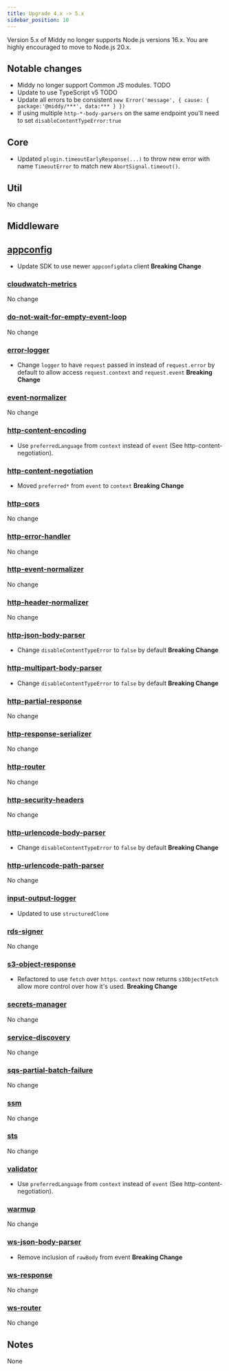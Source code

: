 ```yaml
---
title: Upgrade 4.x -> 5.x
sidebar_position: 10
---
```


Version 5.x of Middy no longer supports Node.js versions 16.x. You are highly encouraged to move to Node.js 20.x.

## Notable changes

- Middy no longer support Common JS modules. TODO
- Update to use TypeScript v5 TODO
- Update all errors to be consistent `new Error('message', { cause: { package:'@middy/***', data:*** } })`
- If using multiple `http-*-body-parsers` on the same endpoint you'll need to set `disableContentTypeError:true`

## Core

- Updated `plugin.timeoutEarlyResponse(...)` to throw new error with name `TimeoutError` to match new `AbortSignal.timeout()`.

## Util

No change

## Middleware

## [appconfig](/docs/middlewares/appconfig)

- Update SDK to use newer `appconfigdata` client **Breaking Change**

### [cloudwatch-metrics](/docs/middlewares/cloudwatch-metrics)

No change

### [do-not-wait-for-empty-event-loop](/docs/middlewares/do-not-wait-for-empty-event-loop)

No change

### [error-logger](/docs/middlewares/error-logger)

- Change `logger` to have `request` passed in instead of `request.error` by default to allow access `request.context` and `request.event` **Breaking Change**

### [event-normalizer](/docs/middlewares/event-normalizer)

No change

### [http-content-encoding](/docs/middlewares/http-content-encoding)

- Use `preferredLanguage` from `context` instead of `event` (See http-content-negotiation).

### [http-content-negotiation](/docs/middlewares/http-content-negotiation)

- Moved `preferred*` from `event` to `context` **Breaking Change**

### [http-cors](/docs/middlewares/http-cors)

No change

### [http-error-handler](/docs/middlewares/http-error-handler)

No change

### [http-event-normalizer](/docs/middlewares/http-event-normalizer)

No change

### [http-header-normalizer](/docs/middlewares/http-header-normalizer)

No change

### [http-json-body-parser](/docs/middlewares/http-json-body-parser)

- Change `disableContentTypeError` to `false` by default **Breaking Change**

### [http-multipart-body-parser](/docs/middlewares/http-multipart-body-parser)

- Change `disableContentTypeError` to `false` by default **Breaking Change**

### [http-partial-response](/docs/middlewares/http-partial-response)

No change

### [http-response-serializer](/docs/middlewares/http-response-serializer)

No change

### [http-router](/docs/routers/http-router)

No change

### [http-security-headers](/docs/middlewares/http-security-headers)

No change

### [http-urlencode-body-parser](/docs/middlewares/http-urlencode-body-parser)

- Change `disableContentTypeError` to `false` by default **Breaking Change**

### [http-urlencode-path-parser](/docs/middlewares/http-urlencode-path-parser)

No change

### [input-output-logger](/docs/middlewares/input-output-logger)

- Updated to use `structuredClone`

### [rds-signer](/docs/middlewares/rds-signer)

No change

### [s3-object-response](/docs/middlewares/s3-object-response)

- Refactored to use `fetch` over `https`. `context` now returns `s3ObjectFetch` allow more control over how it's used. **Breaking Change**

### [secrets-manager](/docs/middlewares/secrets-manager)

No change

### [service-discovery](/docs/middlewares/service-discovery)

No change

### [sqs-partial-batch-failure](/docs/middlewares/sqs-partial-batch-failure)

No change

### [ssm](/docs/middlewares/ssm)

No change

### [sts](/docs/middlewares/sts)

No change

### [validator](/docs/middlewares/validator)

- Use `preferredLanguage` from `context` instead of `event` (See http-content-negotiation).

### [warmup](/docs/middlewares/warmup)

No change

### [ws-json-body-parser](/docs/middlewares/ws-json-body-parser)

- Remove inclusion of `rawBody` from event **Breaking Change**

### [ws-response](/docs/middlewares/ws-response)

No change

### [ws-router](/docs/routers/ws-router)

No change

## Notes

None
